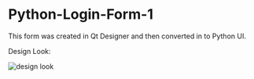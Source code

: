 # Python-Login-Form-1
This form was created in Qt Designer and then converted in to Python UI.

Design Look:

![design look](https://user-images.githubusercontent.com/77164635/130318047-3636ee79-1cbc-4f28-8656-22a706773b1a.png)
